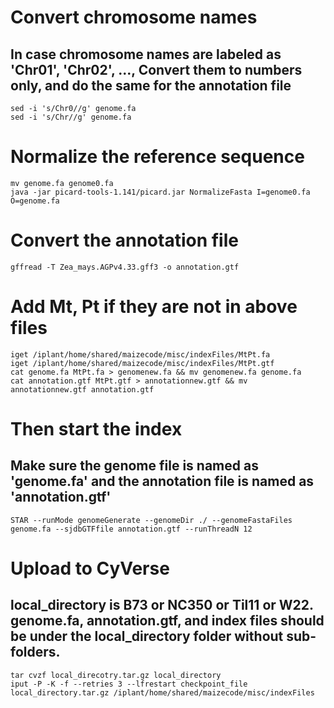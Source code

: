 # Convert chromosome names
## In case chromosome names are labeled as 'Chr01', 'Chr02', ..., Convert them to numbers only, and do the same for the annotation file

    sed -i 's/Chr0//g' genome.fa 
    sed -i 's/Chr//g' genome.fa

# Normalize the reference sequence

    mv genome.fa genome0.fa
    java -jar picard-tools-1.141/picard.jar NormalizeFasta I=genome0.fa O=genome.fa

# Convert the annotation file

    gffread -T Zea_mays.AGPv4.33.gff3 -o annotation.gtf

# Add Mt, Pt if they are not in above files
   
    iget /iplant/home/shared/maizecode/misc/indexFiles/MtPt.fa
    iget /iplant/home/shared/maizecode/misc/indexFiles/MtPt.gtf
    cat genome.fa MtPt.fa > genomenew.fa && mv genomenew.fa genome.fa
    cat annotation.gtf MtPt.gtf > annotationnew.gtf && mv annotationnew.gtf annotation.gtf
    
# Then start the index
## Make sure the genome file is named as 'genome.fa' and the annotation file is named as 'annotation.gtf'

    STAR --runMode genomeGenerate --genomeDir ./ --genomeFastaFiles genome.fa --sjdbGTFfile annotation.gtf --runThreadN 12

# Upload to CyVerse
## local_directory is B73 or NC350 or Til11 or W22. genome.fa, annotation.gtf, and index files should be under the local_directory folder without sub-folders.
    
    tar cvzf local_direcotry.tar.gz local_directory
    iput -P -K -f --retries 3 --lfrestart checkpoint_file local_directory.tar.gz /iplant/home/shared/maizecode/misc/indexFiles
